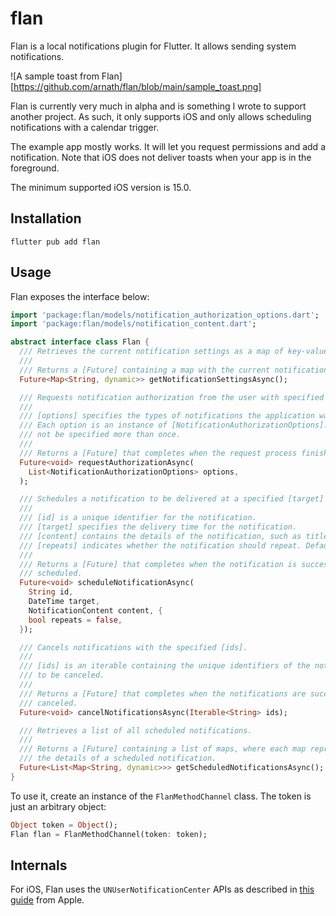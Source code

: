 # flan

Flan is a local notifications plugin for Flutter. It allows sending system
notifications.

![A sample toast from Flan][https://github.com/arnath/flan/blob/main/sample_toast.png]

Flan is currently very much in alpha and is something I wrote to support another
project. As such, it only supports iOS and only allows scheduling notifications
with a calendar trigger.

The example app mostly works. It will let you request permissions and add a
notification. Note that iOS does not deliver toasts when your app is in the
foreground.

The minimum supported iOS version is 15.0.

## Installation

```shell
flutter pub add flan
```

## Usage

Flan exposes the interface below:

```dart
import 'package:flan/models/notification_authorization_options.dart';
import 'package:flan/models/notification_content.dart';

abstract interface class Flan {
  /// Retrieves the current notification settings as a map of key-value pairs.
  ///
  /// Returns a [Future] containing a map with the current notification settings.
  Future<Map<String, dynamic>> getNotificationSettingsAsync();

  /// Requests notification authorization from the user with specified options.
  ///
  /// [options] specifies the types of notifications the application wants to send.
  /// Each option is an instance of [NotificationAuthorizationOptions]. Options must
  /// not be specified more than once.
  ///
  /// Returns a [Future] that completes when the request process finishes.
  Future<void> requestAuthorizationAsync(
    List<NotificationAuthorizationOptions> options,
  );

  /// Schedules a notification to be delivered at a specified [target] time.
  ///
  /// [id] is a unique identifier for the notification.
  /// [target] specifies the delivery time for the notification.
  /// [content] contains the details of the notification, such as title and body.
  /// [repeats] indicates whether the notification should repeat. Defaults to `false`.
  ///
  /// Returns a [Future] that completes when the notification is successfully
  /// scheduled.
  Future<void> scheduleNotificationAsync(
    String id,
    DateTime target,
    NotificationContent content, {
    bool repeats = false,
  });

  /// Cancels notifications with the specified [ids].
  ///
  /// [ids] is an iterable containing the unique identifiers of the notifications
  /// to be canceled.
  ///
  /// Returns a [Future] that completes when the notifications are successfully
  /// canceled.
  Future<void> cancelNotificationsAsync(Iterable<String> ids);

  /// Retrieves a list of all scheduled notifications.
  ///
  /// Returns a [Future] containing a list of maps, where each map represents
  /// the details of a scheduled notification.
  Future<List<Map<String, dynamic>>> getScheduledNotificationsAsync();
}
```

To use it, create an instance of the `FlanMethodChannel` class. The token is
just an arbitrary object:

```dart
Object token = Object();
Flan flan = FlanMethodChannel(token: token);
```

## Internals

For iOS, Flan uses the `UNUserNotificationCenter` APIs as described in [this
guide][apn] from Apple.

[apn]:
  https://developer.apple.com/documentation/usernotifications/scheduling-a-notification-locally-from-your-app
